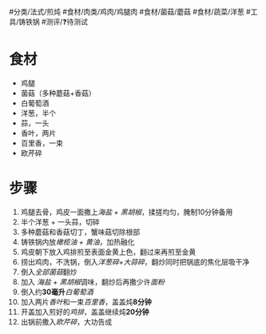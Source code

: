 #分类/法式/煎炖 #食材/肉类/鸡肉/鸡腿肉 #食材/菌菇/蘑菇 #食材/蔬菜/洋葱 #工具/铸铁锅 #测评/❓待测试 

# 食材
- 鸡腿
- 菌菇（多种蘑菇+香菇）
- 白葡萄酒
- 洋葱，半个
- 蒜，一头
- 香叶，两片
- 百里香，一束
- 欧芹碎

# 步骤
1. 鸡腿去骨，鸡皮一面撒上*海盐 + 黑胡椒*，揉搓均匀，腌制10分钟备用
2. 半个洋葱 + 一头蒜，切碎
3. 多种蘑菇和香菇切丁，蟹味菇切除根部
4. 铸铁锅内放*橄榄油 + 黄油*，加热融化
5. 鸡皮朝下放入鸡排煎至表面金黄上色，翻过来再煎至金黄
6. 捞出鸡肉，不洗锅，倒入*洋葱碎+大蒜碎*，翻炒同时把锅底的焦化层吸干净
7. 倒入*全部菌菇*翻炒
8. 加入 *海盐 + 黑胡椒*调味，翻炒后再撒少许*面粉*
9. 倒入约**30毫升***白葡萄酒*
10. 加入两片*香叶*和一束*百里香*，盖盖炖**8分钟**
11. 开盖加入煎好的*鸡排*，盖盖继续炖**20分钟**
12. 出锅前撒入*欧芹碎*，大功告成